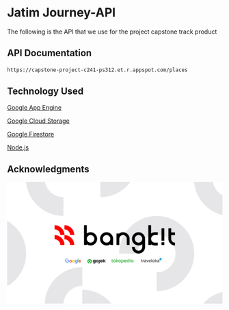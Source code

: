 
# Jatim Journey-API

The following is the API that we use for the project capstone track product
## API Documentation

```bash
https://capstone-project-c241-ps312.et.r.appspot.com/places
```
## Technology Used

[Google App Engine](https://cloud.google.com/appengine)

[Google Cloud Storage](https://cloud.google.com/storage)

[Google Firestore](https://cloud.google.com/firestore)

[Node.js](https://nodejs.org)

## Acknowledgments

![Bangkit](Bangkit.png)
